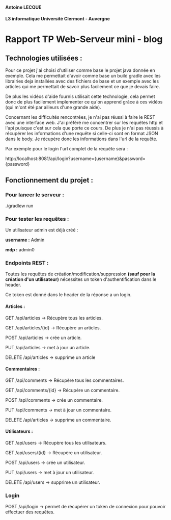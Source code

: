 #### Antoine LECQUE
#### L3 informatique Université Clermont - Auvergne 

# Rapport TP Web-Serveur mini - blog

## Technologies utilisées :
Pour ce projet j'ai choisi d'utiliser comme base le projet java donnée en exemple. Cela me permettait d'avoir comme base un build gradle avec les librairies deja installées avec des fichiers de base et un exemple avec les articles qui me permettait de savoir plus facilement ce que je devais faire.

De plus les vidéos d'aide fournis utilisait cette technologie, cela permet donc de plus facilement implementer ce qu'on apprend grâce à ces vidéos (qui m'ont été par ailleurs d'une grande aide).

Concernant les difficultés rencontrées, je n'ai pas réussi à faire le REST avec une interface web. J'ai préféré me concentrer sur les requêtes http et l'api puisque c'est sur cela que porte ce cours. De plus je n'ai pas réussis à récupérer les informations d'une requête si celle-ci sont en format JSON dans le body.
Je récupère donc les informations dans l'url de la requête. 

Par exemple pour le login l'url complet de la requête sera : 

http://localhost:8081/api/login?username={username}&password={password}


## Fonctionnement du projet :

### Pour lancer le serveur : 
./gradlew run

### Pour tester les requêtes :
Un utilisateur admin est déjà créé :

**username :** Admin

**mdp :** admin0

### Endpoints REST :
Toutes les requêtes de création/modification/suppression **(sauf pour la création d'un utilisateur)** nécessites un token d'authentification dans le header.


Ce token est donné dans le header de la réponse a un login.

#### Articles :

GET /api/articles -> Récupère tous les articles.

GET /api/articles/{id} -> Récupère un articles.

POST /api/articles -> crée un article.

PUT /api/articles -> met à jour un article.

DELETE /api/articles -> supprime un article
#### Commentaires :
GET /api/comments -> Récupère tous les commentaires.

GET /api/comments/{id} -> Récupère un commentaire.

POST /api/comments -> crée un commentaire.

PUT /api/comments -> met à jour un commentaire.

DELETE /api/articles -> supprime un commentaire.
#### Utilisateurs :
GET /api/users -> Récupère tous les utilisateurs.

GET /api/users/{id} -> Récupère un utilisateur.

POST /api/users -> crée un utilisateur.

PUT /api/users -> met à jour un utilisateur.

DELETE /api/users -> supprime un utilisateur.

### Login
POST /api/login -> permet de récupérer un token de connexion pour pouvoir effectuer des requêtes.
